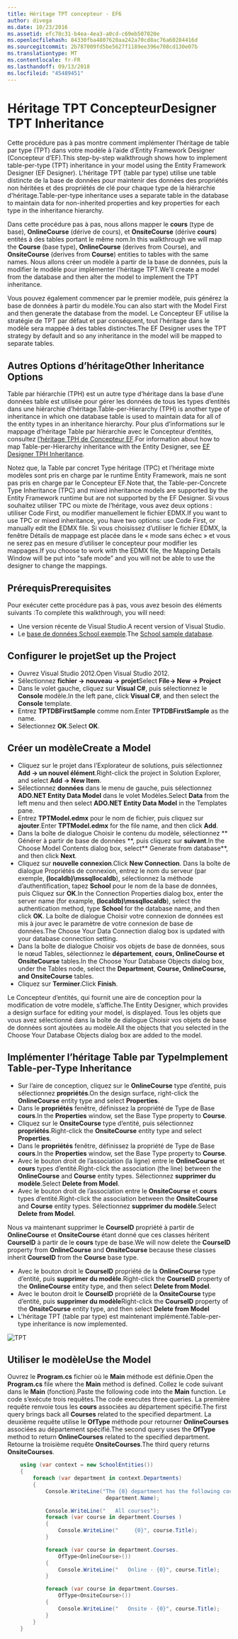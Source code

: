 ```yaml
---
title: Héritage TPT concepteur - EF6
author: divega
ms.date: 10/23/2016
ms.assetid: efc78c31-b4ea-4ea3-a0cd-c69eb507020e
ms.openlocfilehash: 84330fba4807620aa242a70cd8ac76a60284416d
ms.sourcegitcommit: 2b787009fd5be5627f1189ee396e708cd130e07b
ms.translationtype: MT
ms.contentlocale: fr-FR
ms.lasthandoff: 09/13/2018
ms.locfileid: "45489451"
---
```

# <a name="designer-tpt-inheritance"></a><span data-ttu-id="b4ae2-102">Héritage TPT Concepteur</span><span class="sxs-lookup"><span data-stu-id="b4ae2-102">Designer TPT Inheritance</span></span>
<span data-ttu-id="b4ae2-103">Cette procédure pas à pas montre comment implémenter l’héritage de table par type (TPT) dans votre modèle à l’aide d’Entity Framework Designer (Concepteur d’EF).</span><span class="sxs-lookup"><span data-stu-id="b4ae2-103">This step-by-step walkthrough shows how to implement table-per-type (TPT) inheritance in your model using the Entity Framework Designer (EF Designer).</span></span> <span data-ttu-id="b4ae2-104">L'héritage TPT (table par type) utilise une table distincte de la base de données pour maintenir des données des propriétés non héritées et des propriétés de clé pour chaque type de la hiérarchie d'héritage.</span><span class="sxs-lookup"><span data-stu-id="b4ae2-104">Table-per-type inheritance uses a separate table in the database to maintain data for non-inherited properties and key properties for each type in the inheritance hierarchy.</span></span>

<span data-ttu-id="b4ae2-105">Dans cette procédure pas à pas, nous allons mapper le **cours** (type de base), **OnlineCourse** (dérive de cours), et **OnsiteCourse** (dérive **cours**) entités à des tables portant le même nom.</span><span class="sxs-lookup"><span data-stu-id="b4ae2-105">In this walkthrough we will map the **Course** (base type), **OnlineCourse** (derives from Course), and **OnsiteCourse** (derives from **Course**) entities to tables with the same names.</span></span> <span data-ttu-id="b4ae2-106">Nous allons créer un modèle à partir de la base de données, puis la modifier le modèle pour implémenter l’héritage TPT.</span><span class="sxs-lookup"><span data-stu-id="b4ae2-106">We'll create a model from the database and then alter the model to implement the TPT inheritance.</span></span>

<span data-ttu-id="b4ae2-107">Vous pouvez également commencer par le premier modèle, puis générez la base de données à partir du modèle.</span><span class="sxs-lookup"><span data-stu-id="b4ae2-107">You can also start with the Model First and then generate the database from the model.</span></span> <span data-ttu-id="b4ae2-108">Le Concepteur EF utilise la stratégie de TPT par défaut et par conséquent, tout l’héritage dans le modèle sera mappée à des tables distinctes.</span><span class="sxs-lookup"><span data-stu-id="b4ae2-108">The EF Designer uses the TPT strategy by default and so any inheritance in the model will be mapped to separate tables.</span></span>

## <a name="other-inheritance-options"></a><span data-ttu-id="b4ae2-109">Autres Options d’héritage</span><span class="sxs-lookup"><span data-stu-id="b4ae2-109">Other Inheritance Options</span></span>

<span data-ttu-id="b4ae2-110">Table par hiérarchie (TPH) est un autre type d’héritage dans la base d’une données table est utilisée pour gérer les données de tous les types d’entités dans une hiérarchie d’héritage.</span><span class="sxs-lookup"><span data-stu-id="b4ae2-110">Table-per-Hierarchy (TPH) is another type of inheritance in which one database table is used to maintain data for all of the entity types in an inheritance hierarchy.</span></span>  <span data-ttu-id="b4ae2-111">Pour plus d’informations sur le mappage d’héritage Table par hiérarchie avec le Concepteur d’entités, consultez [l’héritage TPH de Concepteur EF](~/ef6/modeling/designer/inheritance/tph.md).</span><span class="sxs-lookup"><span data-stu-id="b4ae2-111">For information about how to map Table-per-Hierarchy inheritance with the Entity Designer, see [EF Designer TPH Inheritance](~/ef6/modeling/designer/inheritance/tph.md).</span></span> 

<span data-ttu-id="b4ae2-112">Notez que, la Table par concret Type héritage (TPC) et l’héritage mixte modèles sont pris en charge par le runtime Entity Framework, mais ne sont pas pris en charge par le Concepteur EF.</span><span class="sxs-lookup"><span data-stu-id="b4ae2-112">Note that, the Table-per-Concrete Type Inheritance (TPC) and mixed inheritance models are supported by the Entity Framework runtime but are not supported by the EF Designer.</span></span> <span data-ttu-id="b4ae2-113">Si vous souhaitez utiliser TPC ou mixte de l’héritage, vous avez deux options : utiliser Code First, ou modifier manuellement le fichier EDMX.</span><span class="sxs-lookup"><span data-stu-id="b4ae2-113">If you want to use TPC or mixed inheritance, you have two options: use Code First, or manually edit the EDMX file.</span></span> <span data-ttu-id="b4ae2-114">Si vous choisissez d’utiliser le fichier EDMX, la fenêtre Détails de mappage est placée dans le « mode sans échec » et vous ne serez pas en mesure d’utiliser le concepteur pour modifier les mappages.</span><span class="sxs-lookup"><span data-stu-id="b4ae2-114">If you choose to work with the EDMX file, the Mapping Details Window will be put into “safe mode” and you will not be able to use the designer to change the mappings.</span></span>

## <a name="prerequisites"></a><span data-ttu-id="b4ae2-115">Prérequis</span><span class="sxs-lookup"><span data-stu-id="b4ae2-115">Prerequisites</span></span>

<span data-ttu-id="b4ae2-116">Pour exécuter cette procédure pas à pas, vous avez besoin des éléments suivants :</span><span class="sxs-lookup"><span data-stu-id="b4ae2-116">To complete this walkthrough, you will need:</span></span>

- <span data-ttu-id="b4ae2-117">Une version récente de Visual Studio.</span><span class="sxs-lookup"><span data-stu-id="b4ae2-117">A recent version of Visual Studio.</span></span>
- <span data-ttu-id="b4ae2-118">Le [base de données School exemple](~/ef6/resources/school-database.md).</span><span class="sxs-lookup"><span data-stu-id="b4ae2-118">The [School sample database](~/ef6/resources/school-database.md).</span></span>

## <a name="set-up-the-project"></a><span data-ttu-id="b4ae2-119">Configurer le projet</span><span class="sxs-lookup"><span data-stu-id="b4ae2-119">Set up the Project</span></span>

-   <span data-ttu-id="b4ae2-120">Ouvrez Visual Studio 2012.</span><span class="sxs-lookup"><span data-stu-id="b4ae2-120">Open Visual Studio 2012.</span></span>
-   <span data-ttu-id="b4ae2-121">Sélectionnez **fichier -&gt; nouveau -&gt; projet**</span><span class="sxs-lookup"><span data-stu-id="b4ae2-121">Select **File-&gt; New -&gt; Project**</span></span>
-   <span data-ttu-id="b4ae2-122">Dans le volet gauche, cliquez sur **Visual C\#**, puis sélectionnez le **Console** modèle.</span><span class="sxs-lookup"><span data-stu-id="b4ae2-122">In the left pane, click **Visual C\#**, and then select the **Console** template.</span></span>
-   <span data-ttu-id="b4ae2-123">Entrez **TPTDBFirstSample** comme nom.</span><span class="sxs-lookup"><span data-stu-id="b4ae2-123">Enter **TPTDBFirstSample** as the name.</span></span>
-   <span data-ttu-id="b4ae2-124">Sélectionnez **OK**.</span><span class="sxs-lookup"><span data-stu-id="b4ae2-124">Select **OK**.</span></span>

## <a name="create-a-model"></a><span data-ttu-id="b4ae2-125">Créer un modèle</span><span class="sxs-lookup"><span data-stu-id="b4ae2-125">Create a Model</span></span>

-   <span data-ttu-id="b4ae2-126">Cliquez sur le projet dans l’Explorateur de solutions, puis sélectionnez **Add -&gt; un nouvel élément**.</span><span class="sxs-lookup"><span data-stu-id="b4ae2-126">Right-click the project in Solution Explorer, and select **Add -&gt; New Item**.</span></span>
-   <span data-ttu-id="b4ae2-127">Sélectionnez **données** dans le menu de gauche, puis sélectionnez **ADO.NET Entity Data Model** dans le volet Modèles.</span><span class="sxs-lookup"><span data-stu-id="b4ae2-127">Select **Data** from the left menu and then select **ADO.NET Entity Data Model** in the Templates pane.</span></span>
-   <span data-ttu-id="b4ae2-128">Entrez **TPTModel.edmx** pour le nom de fichier, puis cliquez sur **ajouter**.</span><span class="sxs-lookup"><span data-stu-id="b4ae2-128">Enter **TPTModel.edmx** for the file name, and then click **Add**.</span></span>
-   <span data-ttu-id="b4ae2-129">Dans la boîte de dialogue Choisir le contenu du modèle, sélectionnez \*\* Générer à partir de base de données \*\*, puis cliquez sur **suivant**.</span><span class="sxs-lookup"><span data-stu-id="b4ae2-129">In the Choose Model Contents dialog box, select\*\* Generate from database\*\*, and then click **Next**.</span></span>
-   <span data-ttu-id="b4ae2-130">Cliquez sur **nouvelle connexion**.</span><span class="sxs-lookup"><span data-stu-id="b4ae2-130">Click **New Connection**.</span></span>
    <span data-ttu-id="b4ae2-131">Dans la boîte de dialogue Propriétés de connexion, entrez le nom du serveur (par exemple, **(localdb)\\mssqllocaldb**), sélectionnez la méthode d’authentification, tapez **School** pour le nom de la base de données, puis Cliquez sur **OK**.</span><span class="sxs-lookup"><span data-stu-id="b4ae2-131">In the Connection Properties dialog box, enter the server name (for example, **(localdb)\\mssqllocaldb**), select the authentication method, type **School** for the database name, and then click **OK**.</span></span>
    <span data-ttu-id="b4ae2-132">La boîte de dialogue Choisir votre connexion de données est mis à jour avec le paramètre de votre connexion de base de données.</span><span class="sxs-lookup"><span data-stu-id="b4ae2-132">The Choose Your Data Connection dialog box is updated with your database connection setting.</span></span>
-   <span data-ttu-id="b4ae2-133">Dans la boîte de dialogue Choisir vos objets de base de données, sous le nœud Tables, sélectionnez le **département**, **cours, OnlineCourse et OnsiteCourse** tables.</span><span class="sxs-lookup"><span data-stu-id="b4ae2-133">In the Choose Your Database Objects dialog box, under the Tables node, select the **Department**, **Course, OnlineCourse, and OnsiteCourse** tables.</span></span>
-   <span data-ttu-id="b4ae2-134">Cliquez sur **Terminer**.</span><span class="sxs-lookup"><span data-stu-id="b4ae2-134">Click **Finish**.</span></span>

<span data-ttu-id="b4ae2-135">Le Concepteur d’entités, qui fournit une aire de conception pour la modification de votre modèle, s’affiche.</span><span class="sxs-lookup"><span data-stu-id="b4ae2-135">The Entity Designer, which provides a design surface for editing your model, is displayed.</span></span> <span data-ttu-id="b4ae2-136">Tous les objets que vous avez sélectionné dans la boîte de dialogue Choisir vos objets de base de données sont ajoutées au modèle.</span><span class="sxs-lookup"><span data-stu-id="b4ae2-136">All the objects that you selected in the Choose Your Database Objects dialog box are added to the model.</span></span>

## <a name="implement-table-per-type-inheritance"></a><span data-ttu-id="b4ae2-137">Implémenter l’héritage Table par Type</span><span class="sxs-lookup"><span data-stu-id="b4ae2-137">Implement Table-per-Type Inheritance</span></span>

-   <span data-ttu-id="b4ae2-138">Sur l’aire de conception, cliquez sur le **OnlineCourse** type d’entité, puis sélectionnez **propriétés**.</span><span class="sxs-lookup"><span data-stu-id="b4ae2-138">On the design surface, right-click the **OnlineCourse** entity type and select **Properties**.</span></span>
-   <span data-ttu-id="b4ae2-139">Dans le **propriétés** fenêtre, définissez la propriété de Type de Base **cours**.</span><span class="sxs-lookup"><span data-stu-id="b4ae2-139">In the **Properties** window, set the Base Type property to **Course**.</span></span>
-   <span data-ttu-id="b4ae2-140">Cliquez sur le **OnsiteCourse** type d’entité, puis sélectionnez **propriétés**.</span><span class="sxs-lookup"><span data-stu-id="b4ae2-140">Right-click the **OnsiteCourse** entity type and select **Properties**.</span></span>
-   <span data-ttu-id="b4ae2-141">Dans le **propriétés** fenêtre, définissez la propriété de Type de Base **cours**.</span><span class="sxs-lookup"><span data-stu-id="b4ae2-141">In the **Properties** window, set the Base Type property to **Course**.</span></span>
-   <span data-ttu-id="b4ae2-142">Avec le bouton droit de l’association (la ligne) entre le **OnlineCourse** et **cours** types d’entité.</span><span class="sxs-lookup"><span data-stu-id="b4ae2-142">Right-click the association (the line) between the **OnlineCourse** and **Course** entity types.</span></span>
    <span data-ttu-id="b4ae2-143">Sélectionnez **supprimer du modèle**.</span><span class="sxs-lookup"><span data-stu-id="b4ae2-143">Select **Delete from Model**.</span></span>
-   <span data-ttu-id="b4ae2-144">Avec le bouton droit de l’association entre le **OnsiteCourse** et **cours** types d’entité.</span><span class="sxs-lookup"><span data-stu-id="b4ae2-144">Right-click the association between the **OnsiteCourse** and **Course** entity types.</span></span>
    <span data-ttu-id="b4ae2-145">Sélectionnez **supprimer du modèle**.</span><span class="sxs-lookup"><span data-stu-id="b4ae2-145">Select **Delete from Model**.</span></span>

<span data-ttu-id="b4ae2-146">Nous va maintenant supprimer le **CourseID** propriété à partir de **OnlineCourse** et **OnsiteCourse** étant donné que ces classes héritent **CourseID** à partir de le **cours** type de base.</span><span class="sxs-lookup"><span data-stu-id="b4ae2-146">We will now delete the **CourseID** property from **OnlineCourse** and **OnsiteCourse** because these classes inherit **CourseID** from the **Course** base type.</span></span>

-   <span data-ttu-id="b4ae2-147">Avec le bouton droit le **CourseID** propriété de la **OnlineCourse** type d’entité, puis **supprimer du modèle**.</span><span class="sxs-lookup"><span data-stu-id="b4ae2-147">Right-click the **CourseID** property of the **OnlineCourse** entity type, and then select **Delete from Model**.</span></span>
-   <span data-ttu-id="b4ae2-148">Avec le bouton droit le **CourseID** propriété de la **OnsiteCourse** type d’entité, puis **supprimer du modèle**</span><span class="sxs-lookup"><span data-stu-id="b4ae2-148">Right-click the **CourseID** property of the **OnsiteCourse** entity type, and then select **Delete from Model**</span></span>
-   <span data-ttu-id="b4ae2-149">L'héritage TPT (table par type) est maintenant implémenté.</span><span class="sxs-lookup"><span data-stu-id="b4ae2-149">Table-per-type inheritance is now implemented.</span></span>

![TPT](~/ef6/media/tpt.png)

## <a name="use-the-model"></a><span data-ttu-id="b4ae2-151">Utiliser le modèle</span><span class="sxs-lookup"><span data-stu-id="b4ae2-151">Use the Model</span></span>

<span data-ttu-id="b4ae2-152">Ouvrez le **Program.cs** fichier où le **Main** méthode est définie.</span><span class="sxs-lookup"><span data-stu-id="b4ae2-152">Open the **Program.cs** file where the **Main** method is defined.</span></span> <span data-ttu-id="b4ae2-153">Collez le code suivant dans le **Main** (fonction).</span><span class="sxs-lookup"><span data-stu-id="b4ae2-153">Paste the following code into the **Main** function.</span></span> <span data-ttu-id="b4ae2-154">Le code s’exécute trois requêtes.</span><span class="sxs-lookup"><span data-stu-id="b4ae2-154">The code executes three queries.</span></span> <span data-ttu-id="b4ae2-155">La première requête renvoie tous les **cours** associées au département spécifié.</span><span class="sxs-lookup"><span data-stu-id="b4ae2-155">The first query brings back all **Courses** related to the specified department.</span></span> <span data-ttu-id="b4ae2-156">La deuxième requête utilise le **OfType** méthode pour retourner **OnlineCourses** associées au département spécifié.</span><span class="sxs-lookup"><span data-stu-id="b4ae2-156">The second query uses the **OfType** method to return **OnlineCourses** related to the specified department.</span></span> <span data-ttu-id="b4ae2-157">Retourne la troisième requête **OnsiteCourses**.</span><span class="sxs-lookup"><span data-stu-id="b4ae2-157">The third query returns **OnsiteCourses**.</span></span>

``` csharp
    using (var context = new SchoolEntities())
    {
        foreach (var department in context.Departments)
        {
            Console.WriteLine("The {0} department has the following courses:",
                               department.Name);

            Console.WriteLine("   All courses");
            foreach (var course in department.Courses )
            {
                Console.WriteLine("     {0}", course.Title);
            }

            foreach (var course in department.Courses.
                OfType<OnlineCourse>())
            {
                Console.WriteLine("   Online - {0}", course.Title);
            }

            foreach (var course in department.Courses.
                OfType<OnsiteCourse>())
            {
                Console.WriteLine("   Onsite - {0}", course.Title);
            }
        }
    }
```
